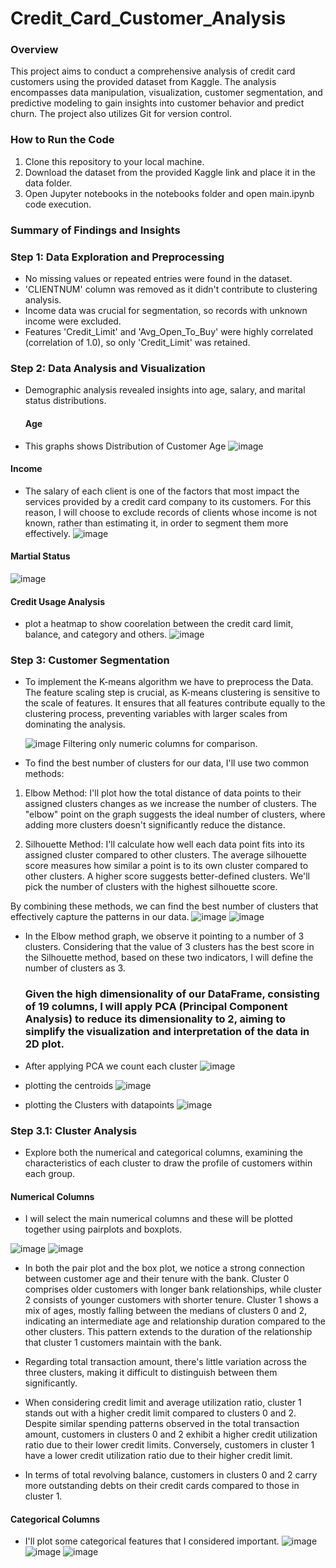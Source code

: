 # Credit_Card_Customer_Analysis

### Overview
This project aims to conduct a comprehensive analysis of credit card customers using the provided dataset from Kaggle. The analysis encompasses data manipulation, visualization, customer segmentation, and predictive modeling to gain insights into customer behavior and predict churn. The project also utilizes Git for version control.

### How to Run the Code
1. Clone this repository to your local machine.
2. Download the dataset from the provided Kaggle link and place it in the data folder.
3. Open Jupyter notebooks in the notebooks folder and open main.ipynb code execution.

### Summary of Findings and Insights

### Step 1: Data Exploration and Preprocessing
- No missing values or repeated entries were found in the dataset.
- 'CLIENTNUM' column was removed as it didn't contribute to clustering analysis.
- Income data was crucial for segmentation, so records with unknown income were excluded.
- Features 'Credit_Limit' and 'Avg_Open_To_Buy' were highly correlated (correlation of 1.0), so only 'Credit_Limit' was retained.

### Step 2: Data Analysis and Visualization
- Demographic analysis revealed insights into age, salary, and marital status distributions.
  #### Age
- This graphs shows Distribution of Customer Age
  ![image](https://github.com/Anshv99/Credit_Card_Customer_Analysis/assets/91983097/3de1dd21-c249-46a0-bb56-91176cbc6211)

#### Income
- The salary of each client is one of the factors that most impact the services provided by a credit card company to its customers. For this reason, I will choose to exclude records of clients whose income is not known, rather than estimating it, in order to segment them more effectively.
  ![image](https://github.com/Anshv99/Credit_Card_Customer_Analysis/assets/91983097/103423ae-46a6-4feb-937c-5ad0b5eecba2)

#### Martial Status 
![image](https://github.com/Anshv99/Credit_Card_Customer_Analysis/assets/91983097/5047b31b-7f1d-4048-ae34-b60411ad71c6)

#### Credit Usage Analysis
- plot a heatmap to show coorelation between the credit card limit, balance, and category and others.
  ![image](https://github.com/Anshv99/Credit_Card_Customer_Analysis/assets/91983097/4e1450ba-9703-4443-a23c-22d085274883)

### Step 3: Customer Segmentation
- To implement the K-means algorithm we have to preprocess the Data. The feature scaling step is crucial, as K-means clustering is sensitive to the scale of features. It ensures that all features contribute equally to the clustering process, preventing variables with larger scales from dominating the analysis.

  ![image](https://github.com/Anshv99/Credit_Card_Customer_Analysis/assets/91983097/57bdab88-2dca-4d91-a43b-3d1d2a16301a)
  Filtering only numeric columns for comparison.

- To find the best number of clusters for our data, I'll use two common methods:
1. Elbow Method: I'll plot how the total distance of data points to their assigned clusters changes as we increase the number of clusters. The "elbow" point on the graph suggests the ideal number of clusters, where adding more clusters doesn't significantly reduce the distance.

2. Silhouette Method: I'll calculate how well each data point fits into its assigned cluster compared to other clusters. The average silhouette score measures how similar a point is to its own cluster compared to other clusters. A higher score suggests better-defined clusters. We'll pick the number of clusters with the highest silhouette score.

By combining these methods, we can find the best number of clusters that effectively capture the patterns in our data.
![image](https://github.com/Anshv99/Credit_Card_Customer_Analysis/assets/91983097/3f0c145b-fdb0-48fa-998a-3dc191b770d4) ![image](https://github.com/Anshv99/Credit_Card_Customer_Analysis/assets/91983097/b03efd08-7056-4f97-ac83-464cef7aeba1)

- In the Elbow method graph, we observe it pointing to a number of 3 clusters. Considering that the value of 3 clusters has the best score in the Silhouette method, based on these two indicators, I will define the number of clusters as 3.

  ### Given the high dimensionality of our DataFrame, consisting of 19 columns, I will apply PCA (Principal Component Analysis) to reduce its dimensionality to 2, aiming to simplify the visualization and interpretation of the data in 2D plot.

- After applying PCA we count each cluster
  ![image](https://github.com/Anshv99/Credit_Card_Customer_Analysis/assets/91983097/8942454c-a007-45a5-8102-fa432aeef18c)

- plotting the centroids
  ![image](https://github.com/Anshv99/Credit_Card_Customer_Analysis/assets/91983097/59f58787-7196-454a-9746-ab82e1d3e28e)

- plotting the Clusters with datapoints
  ![image](https://github.com/Anshv99/Credit_Card_Customer_Analysis/assets/91983097/b35686d0-4b47-4458-9d51-d9ae65f4126c)

### Step 3.1: Cluster Analysis

- Explore both the numerical and categorical columns, examining the characteristics of each cluster to draw the profile of customers within each group.

#### Numerical Columns
- I will select the main numerical columns and these will be plotted together using pairplots and boxplots.

![image](https://github.com/Anshv99/Credit_Card_Customer_Analysis/assets/91983097/0e6bfc8b-265a-4d80-b989-a0151c1080d3)
![image](https://github.com/Anshv99/Credit_Card_Customer_Analysis/assets/91983097/097ac0f6-5a66-40a6-9482-d5b799de9eea)

- In both the pair plot and the box plot, we notice a strong connection between customer age and their tenure with the bank. Cluster 0 comprises older customers with longer bank relationships, while cluster 2 consists of younger customers with shorter tenure. Cluster 1 shows a mix of ages, mostly falling between the medians of clusters 0 and 2, indicating an intermediate age and relationship duration compared to the other clusters. This pattern extends to the duration of the relationship that cluster 1 customers maintain with the bank.

- Regarding total transaction amount, there's little variation across the three clusters, making it difficult to distinguish between them significantly.

- When considering credit limit and average utilization ratio, cluster 1 stands out with a higher credit limit compared to clusters 0 and 2. Despite similar spending patterns observed in the total transaction amount, customers in clusters 0 and 2 exhibit a higher credit utilization ratio due to their lower credit limits. Conversely, customers in cluster 1 have a lower credit utilization ratio due to their higher credit limit.

- In terms of total revolving balance, customers in clusters 0 and 2 carry more outstanding debts on their credit cards compared to those in cluster 1.

#### Categorical Columns
- I'll plot some categorical features that I considered important.
  ![image](https://github.com/Anshv99/Credit_Card_Customer_Analysis/assets/91983097/8866d8bc-4b57-4973-a6b7-d60f93a601fc)
  ![image](https://github.com/Anshv99/Credit_Card_Customer_Analysis/assets/91983097/1f624761-b2ab-4ac6-8b3e-6b23fffa3c72)
  ![image](https://github.com/Anshv99/Credit_Card_Customer_Analysis/assets/91983097/64166981-73b8-4b54-ba40-c9e4bcbebb0a)





